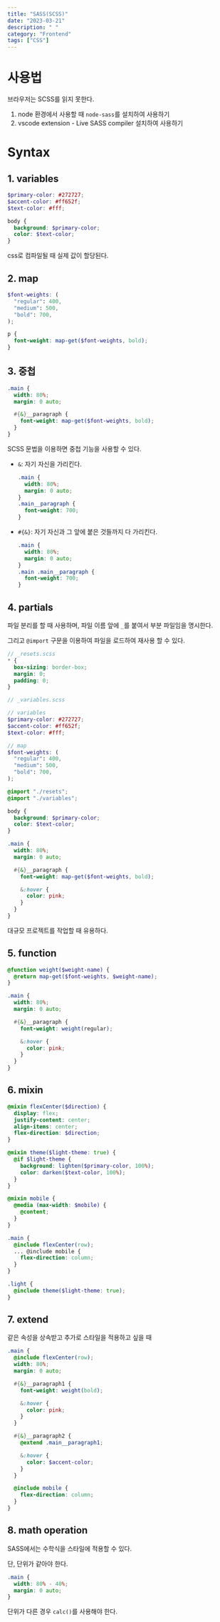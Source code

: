 ```yaml
---
title: "SASS(SCSS)"
date: "2023-03-21"
description: " "
category: "Frontend"
tags: ["CSS"]
---
```


# 사용법

브라우저는 SCSS를 읽지 못한다.

1. node 환경에서 사용할 때 `node-sass`를 설치하여 사용하기
2. vscode extension - Live SASS compiler 설치하여 사용하기

# Syntax

## 1. variables

```scss
$primary-color: #272727;
$accent-color: #ff652f;
$text-color: #fff;

body {
  background: $primary-color;
  color: $text-color;
}
```

css로 컴파일될 때 실제 값이 할당된다.

## 2. map

```scss
$font-weights: (
  "regular": 400,
  "medium": 500,
  "bold": 700,
);

p {
  font-weight: map-get($font-weights, bold);
}
```

## 3. 중첩

```scss
.main {
  width: 80%;
  margin: 0 auto;

  #{&}__paragraph {
    font-weight: map-get($font-weights, bold);
  }
}
```

SCSS 문법을 이용하면 중첩 기능을 사용할 수 있다.

- `&`: 자기 자신을 가리킨다.
  ```scss
  .main {
    width: 80%;
    margin: 0 auto;
  }
  .main__paragraph {
    font-weight: 700;
  }
  ```
- `#{&}`: 자기 자신과 그 앞에 붙은 것들까지 다 가리킨다.
  ```scss
  .main {
    width: 80%;
    margin: 0 auto;
  }
  .main .main__paragraph {
    font-weight: 700;
  }
  ```

## 4. partials

파일 분리를 할 때 사용하며, 파일 이름 앞에 `_`를 붙여서 부분 파일임을 명시한다.

그리고 `@import` 구문을 이용하여 파일을 로드하여 재사용 할 수 있다.

```scss
// _resets.scss
* {
  box-sizing: border-box;
  margin: 0;
  padding: 0;
}
```

```scss
// _variables.scss

// variables
$primary-color: #272727;
$accent-color: #ff652f;
$text-color: #fff;

// map
$font-weights: (
  "regular": 400,
  "medium": 500,
  "bold": 700,
);
```

```scss
@import "./resets";
@import "./variables";

body {
  background: $primary-color;
  color: $text-color;
}

.main {
  width: 80%;
  margin: 0 auto;

  #{&}__paragraph {
    font-weight: map-get($font-weights, bold);

    &:hover {
      color: pink;
    }
  }
}
```

대규모 프로젝트를 작업할 때 유용하다.

## 5. function

```scss
@function weight($weight-name) {
  @return map-get($font-weights, $weight-name);
}

.main {
  width: 80%;
  margin: 0 auto;

  #{&}__paragraph {
    font-weight: weight(regular);

    &:hover {
      color: pink;
    }
  }
}
```

## 6. mixin

```scss
@mixin flexCenter($direction) {
  display: flex;
  justify-content: center;
  align-items: center;
  flex-direction: $direction;
}

@mixin theme($light-theme: true) {
  @if $light-theme {
    background: lighten($primary-color, 100%);
    color: darken($text-color, 100%);
  }
}

@mixin mobile {
  @media (max-width: $mobile) {
    @content;
  }
}

.main {
  @include flexCenter(row);
  ... @include mobile {
    flex-direction: column;
  }
}

.light {
  @include theme($light-theme: true);
}
```

## 7. extend

같은 속성을 상속받고 추가로 스타일을 적용하고 싶을 때

```scss
.main {
  @include flexCenter(row);
  width: 80%;
  margin: 0 auto;

  #{&}__paragraph1 {
    font-weight: weight(bold);

    &:hover {
      color: pink;
    }
  }

  #{&}__paragraph2 {
    @extend .main__paragraph1;

    &:hover {
      color: $accent-color;
    }
  }

  @include mobile {
    flex-direction: column;
  }
}
```

## 8. math operation

SASS에서는 수학식을 스타일에 적용할 수 있다.

단, 단위가 같아야 한다.

```scss
.main {
  width: 80% - 40%;
  margin: 0 auto;
}
```

단위가 다른 경우 `calc()`를 사용해야 한다.

